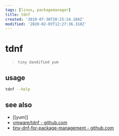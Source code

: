 ```yaml
---
tags: [linux, packagemanager]
title: tdnf
created: '2019-07-30T20:25:24.104Z'
modified: '2020-02-03T12:27:36.318Z'
---
```


# tdnf

> `tiny dandified yum`

## usage

```sh
tdnf --help
```

## see also

- [[yum]]
- [vmware/tdnf - github.com](https://github.com/vmware/tdnf)
- [tiny-dnf-for-package-management - github.com](https://github.com/vmware/photon/blob/master/docs/photon-admin-guide.md#tiny-dnf-for-package-management)
